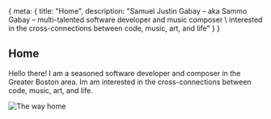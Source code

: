 <!-- Copyright © 2023 Samuel Justin Gabay
     Licensed under the GNU Affero Public License, Version 3 -->

<route>
{ meta: {
  title: "Home",
  description: "Samuel Justin Gabay – aka Sammo Gabay – multi-talented software developer and music composer \
interested in the cross-connections between code, music, art, and life"
} }
</route>

## Home

Hello there! I am a seasoned software developer and composer in the Greater Boston area. Im am interested in the cross-connections between code, music, art, and life.

![The way home](__ASSETS_BASE_URL/the-way-home.png)
